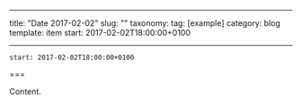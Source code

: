 
---
title: "Date 2017-02-02"
slug: ""
taxonomy:
tag: [example]
category: blog
template: item
start: 2017-02-02T18:00:00+0100

---

``start: 2017-02-02T18:00:00+0100``

===

Content.
